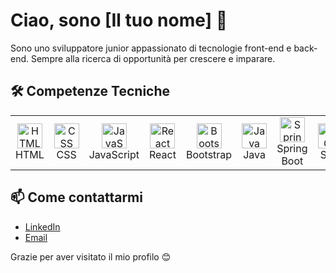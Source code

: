 # Ciao, sono [Il tuo nome] 👋

Sono uno sviluppatore junior appassionato di tecnologie front-end e back-end. Sempre alla ricerca di opportunità per crescere e imparare.

## 🛠️ Competenze Tecniche

<table>
  <tr>
    <td align="center">
      <img src="https://cdn-icons-png.flaticon.com/512/1216/1216733.png" alt="HTML" width="40" height="40"/>
      <br>HTML
    </td>
    <td align="center">
      <img src="https://cdn-icons-png.flaticon.com/512/732/732190.png" alt="CSS" width="40" height="40"/>
      <br>CSS
    </td>
    <td align="center">
      <img src="https://cdn-icons-png.flaticon.com/512/919/919828.png" alt="JavaScript" width="40" height="40"/>
      <br>JavaScript
    </td>
    <td align="center">
      <img src="https://cdn-icons-png.flaticon.com/512/919/919851.png" alt="React" width="40" height="40"/>
      <br>React
    </td>
    <td align="center">
      <img src="https://cdn-icons-png.flaticon.com/512/919/919836.png" alt="Bootstrap" width="40" height="40"/>
      <br>Bootstrap
    </td>
    <td align="center">
      <img src="https://cdn-icons-png.flaticon.com/512/226/226777.png" alt="Java" width="40" height="40"/>
      <br>Java
    </td>
    <td align="center">
      <img src="https://cdn-icons-png.flaticon.com/512/919/919832.png" alt="Spring Boot" width="40" height="40"/>
      <br>Spring Boot
    </td>
    <td align="center">
      <img src="https://cdn-icons-png.flaticon.com/512/328/328570.png" alt="SQL" width="40" height="40"/>
      <br>SQL
    </td>
  </tr>
</table>



## 📫 Come contattarmi

- [LinkedIn]((https://www.linkedin.com/in/federico-reiff-64542828a/))
- [Email](mailto:freiff88@gmail.com)

Grazie per aver visitato il mio profilo 😊
